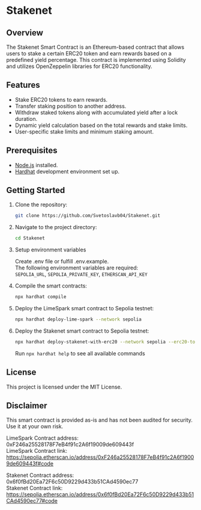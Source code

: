 # Stakenet

## Overview

The Stakenet Smart Contract is an Ethereum-based contract that allows users to stake a certain ERC20 token and earn rewards based on a predefined yield percentage. This contract is implemented using Solidity and utilizes OpenZeppelin libraries for ERC20 functionality.

## Features

- Stake ERC20 tokens to earn rewards.
- Transfer staking position to another address.
- Withdraw staked tokens along with accumulated yield after a lock duration.
- Dynamic yield calculation based on the total rewards and stake limits.
- User-specific stake limits and minimum staking amount.

## Prerequisites

- [Node.js](https://nodejs.org/) installed.
- [Hardhat](https://hardhat.org/) development environment set up.

## Getting Started

1. Clone the repository:

   ```bash
   git clone https://github.com/Svetoslavb04/Stakenet.git
   ```

2. Navigate to the project directory:

   ```bash
   cd Stakenet
   ```

3. Setup environment variables

   Create .env file or fulfill .env.example.\
   The following environment variables are required:\
   `SEPOLIA_URL`, `SEPOLIA_PRIVATE_KEY`, `ETHERSCAN_API_KEY`

4. Compile the smart contracts:

   ```bash
   npx hardhat compile
   ```

5. Deploy the LimeSpark smart contract to Sepolia testnet:

   ```bash
   npx hardhat deploy-lime-spark --network sepolia
   ```

6. Deploy the Stakenet smart contract to Sepolia testnet:

   ```bash
   npx hardhat deploy-stakenet-with-erc20 --network sepolia --erc20-token-address <ADDRESS_OF_ERC20>
   ```

   Run `npx hardhat help` to see all available commands

## License

This project is licensed under the MIT License.

## Disclaimer

This smart contract is provided as-is and has not been audited for security. Use it at your own risk.

LimeSpark Contract address: 0xF246a25528178F7eB4f91c2A6f19009de609443f\
LimeSpark Contract link: https://sepolia.etherscan.io/address/0xF246a25528178F7eB4f91c2A6f19009de609443f#code

Stakenet Contract address: 0x6f0fBd20Ea72F6c50D9229d433b51CAd4590ec77\
Stakenet Contract link: https://sepolia.etherscan.io/address/0x6f0fBd20Ea72F6c50D9229d433b51CAd4590ec77#code
